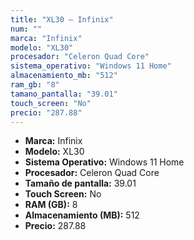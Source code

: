 ```yaml
---
title: "XL30 — Infinix"
num: ""
marca: "Infinix"
modelo: "XL30"
procesador: "Celeron Quad Core"
sistema_operativo: "Windows 11 Home"
almacenamiento_mb: "512"
ram_gb: "8"
tamano_pantalla: "39.01"
touch_screen: "No"
precio: "287.88"
---
```

<ul>
<li><strong>Marca:</strong> Infinix</li>
<li><strong>Modelo:</strong> XL30</li>
<li><strong>Sistema Operativo:</strong> Windows 11 Home</li>
<li><strong>Procesador:</strong> Celeron Quad Core </li>
<li><strong>Tamaño de pantalla:</strong> 39.01</li>
<li><strong>Touch Screen:</strong> No</li>
<li><strong>RAM (GB):</strong> 8</li>
<li><strong>Almacenamiento (MB):</strong> 512</li>
<li><strong>Precio:</strong> 287.88</li>
</ul>